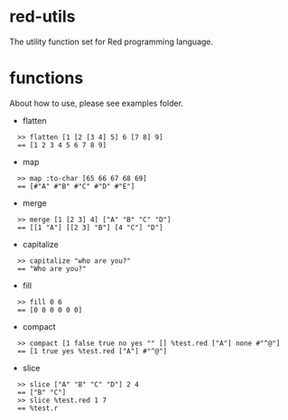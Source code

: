 # red-utils
The utility function set for Red programming language.

# functions
About how to use, please see examples folder.

- flatten
```red
  >> flatten [1 [2 [3 4] 5] 6 [7 8] 9]
  == [1 2 3 4 5 6 7 8 9]
```
- map
```red
  >> map :to-char [65 66 67 68 69]
  == [#"A" #"B" #"C" #"D" #"E"]
```
- merge
```red
  >> merge [1 [2 3] 4] ["A" "B" "C" "D"]
  == [[1 "A"] [[2 3] "B"] [4 "C"] "D"]
```
- capitalize
```red
  >> capitalize "who are you?"
  == "Who are you?"
```
- fill
```red
  >> fill 0 6
  == [0 0 0 0 0 0]
```
- compact
```red
  >> compact [1 false true no yes "" [] %test.red ["A"] none #"^@"]
  == [1 true yes %test.red ["A"] #"^@"]
```
- slice
```red
  >> slice ["A" "B" "C" "D"] 2 4
  == ["B" "C"]
  >> slice %test.red 1 7
  == %test.r
```